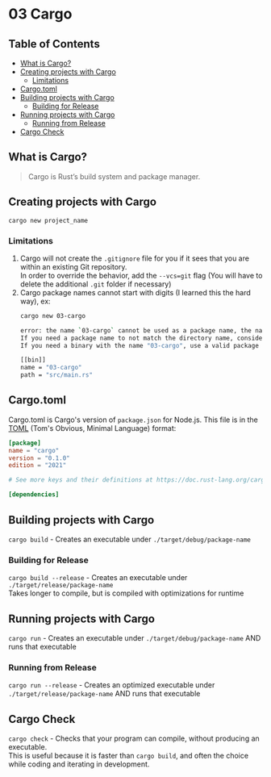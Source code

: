 # 03 Cargo

## Table of Contents

- [What is Cargo?](#what-is-cargo)
- [Creating projects with Cargo](#creating-projects-with-cargo)
  - [Limitations](#limitations)
- [Cargo.toml](#cargotoml)
- [Building projects with Cargo](#building-projects-with-cargo)
  - [Building for Release](#building-for-release)
- [Running projects with Cargo](#running-projects-with-cargo)
  - [Running from Release](#running-from-release)
- [Cargo Check](#cargo-check)

## What is Cargo?

> Cargo is Rust’s build system and package manager.

## Creating projects with Cargo

`cargo new project_name`

### Limitations

1. Cargo will not create the `.gitignore` file for you if it sees that you are within an existing Git repository.  
   In order to override the behavior, add the `--vcs=git` flag (You will have to delete the additional `.git` folder if necessary)
2. Cargo package names cannot start with digits (I learned this the hard way), ex:
   ```bash
   cargo new 03-cargo

   error: the name `03-cargo` cannot be used as a package name, the name cannot start with a digit
   If you need a package name to not match the directory name, consider using --name flag.
   If you need a binary with the name "03-cargo", use a valid package name, and set the binary name to be different from the package. This can be done by setting the binary filename to `src/bin/03-cargo.rs` or change the name in Cargo.toml with:

   [[bin]]
   name = "03-cargo"
   path = "src/main.rs"
   ```

## Cargo.toml

Cargo.toml is Cargo's version of `package.json` for Node.js.
This file is in the [TOML](https://toml.io/) (Tom's Obvious, Minimal Language) format:
```toml
[package]
name = "cargo"
version = "0.1.0"
edition = "2021"

# See more keys and their definitions at https://doc.rust-lang.org/cargo/reference/manifest.html

[dependencies]
```

## Building projects with Cargo

`cargo build` - Creates an executable under `./target/debug/package-name`

### Building for Release

`cargo build --release` - Creates an executable under `./target/release/package-name`  
Takes longer to compile, but is compiled with optimizations for runtime

## Running projects with Cargo

`cargo run` - Creates an executable under `./target/debug/package-name` AND runs that executable

### Running from Release

`cargo run --release` - Creates an optimized executable under `./target/release/package-name` AND runs that executable

## Cargo Check

`cargo check` - Checks that your program can compile, without producing an executable.  
This is useful because it is faster than `cargo build`, and often the choice while coding and iterating in development.
